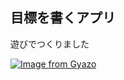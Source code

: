 ## 目標を書くアプリ

遊びでつくりました

[![Image from Gyazo](https://i.gyazo.com/3f34d04a9b6e243b1d25a2fe6246d255.gif)](https://gyazo.com/3f34d04a9b6e243b1d25a2fe6246d255)
